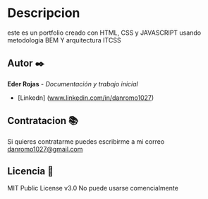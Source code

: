 # Descripcion

este es un portfolio creado con HTML, CSS y JAVASCRIPT usando metodologia BEM Y arquitectura ITCSS

## Autor ✒️

**Eder Rojas** - *Documentación y trabajo inicial*

* [Linkedn] (www.linkedin.com/in/danromo1027)

## Contratacion 📚

Si quieres contratarme puedes escribirme  a mi correo danromo1027@gmail.com

## Licencia 📄

MIT Public License v3.0
No puede usarse comencialmente

